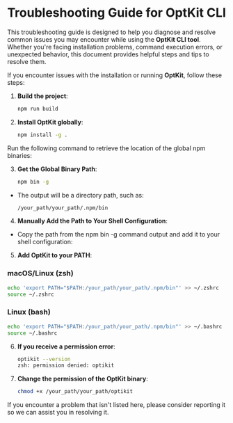 # Troubleshooting Guide for OptKit CLI

This troubleshooting guide is designed to help you diagnose and resolve common issues you may encounter while using the **OptKit CLI tool**. Whether you're facing installation problems, command execution errors, or unexpected behavior, this document provides helpful steps and tips to resolve them.

If you encounter issues with the installation or running **OptKit**, follow these steps:

1. **Build the project**:
   ```bash
   npm run build
   ```

2. **Install OptKit globally**:
   ```bash
   npm install -g .
   ```

Run the following command to retrieve the location of the global npm binaries:

3. **Get the Global Binary Path**:
   ```bash
   npm bin -g
   ```

- The output will be a directory path, such as:

   ```bash
   /your_path/your_path/.npm/bin
   ```

4. **Manually Add the Path to Your Shell Configuration**:
   
- Copy the path from the npm bin -g command output and add it to your shell configuration:

5. **Add OptKit to your PATH**:

### macOS/Linux (zsh)

   ```bash
   echo 'export PATH="$PATH:/your_path/your_path/.npm/bin"' >> ~/.zshrc
   source ~/.zshrc
   ```

### Linux (bash)
   ```bash
   echo 'export PATH="$PATH:/your_path/your_path/.npm/bin"' >> ~/.bashrc
   source ~/.bashrc
   ```

6. **If you receive a permission error**:
   ```bash
   optikit --version
   zsh: permission denied: optikit
   ```

7. **Change the permission of the OptKit binary**:
   ```bash
   chmod +x /your_path/your_path/optikit
   ```

If you encounter a problem that isn't listed here, please consider reporting it so we can assist you in resolving it.